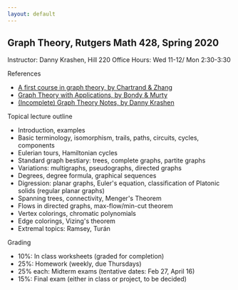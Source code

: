 ```yaml
---
layout: default
---
```




Graph Theory, Rutgers Math 428, Spring 2020
---

Instructor: Danny Krashen, Hill 220
Office Hours: Wed 11-12/ Mon 2:30-3:30

References

- [A first course in graph theory, by Chartrand & Zhang](https://www.amazon.com/First-Course-Graph-Theory-Mathematics/dp/0486483681)
- [Graph Theory with Applications, by Bondy & Murty](https://www.iro.umontreal.ca/~hahn/IFT3545/GTWA.pdf)
- [(Incomplete) Graph Theory Notes, by Danny Krashen](https://github.com/dkrashen/graphtheory-notes/raw/master/graphtheory.pdf)

Topical lecture outline

- Introduction, examples
- Basic terminology, isomorphism, trails, paths, circuits, cycles, components
- Eulerian tours, Hamiltonian cycles
- Standard graph bestiary: trees, complete graphs, partite graphs
- Variations: multigraphs, pseudographs, directed graphs
- Degrees, degree formula, graphical sequences
- Digression: planar graphs, Euler's equation, classification of Platonic solids (regular planar graphs)
- Spanning trees, connectivity, Menger's Theorem
- Flows in directed graphs, max-flow/min-cut theorem
- Vertex colorings, chromatic polynomials
- Edge colorings, Vizing's theorem
- Extremal topics: Ramsey, Turán

Grading

- 10%: In class worksheets (graded for completion)
- 25%: Homework (weekly, due Thursdays)
- 25% each: Midterm exams (tentative dates: Feb 27, April 16)
- 15%: Final exam (either in class or project, to be decided)
